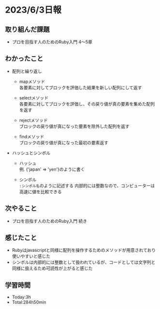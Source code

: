 # 2023/6/3日報

## 取り組んだ課題
- プロを目指す人のためのRuby入門 4〜5章

## わかったこと
- 配列と繰り返し
  - mapメソッド<br>
  各要素に対してブロックを評価した結果を新しい配列にして返す
  
  - selectメソッド<br>
  各要素に対してブロックを評価し、その戻り値が真の要素を集めた配列を返す
  
  - rejectメソッド<br>
  ブロックの戻り値が真になった要素を除外した配列を返す
  
  - findメソッド<br>
  ブロックの戻り値が真になった最初の要素返す
  
- ハッシュとシンボル
  - ハッシュ<br>
  例. {'japan' => 'yen'}のように書く
  
  - シンボル<br>
  `:シンボル名`のように記述する
  内部的には整数なので、コンピューターは高速に値を比較できる
  
  
## 次やること
- プロを目指す人のためのRuby入門 続き

## 感じたこと
- Rubyはjavascriptと同様に配列を操作するためのメソッドが用意されており使いやすいと感じた
- シンボルは内部的には整数として扱われているが、コードとしては文字列と同様に扱えるため可読性が上がると感じた

## 学習時間
- Today:3h
- Total:284h50min
